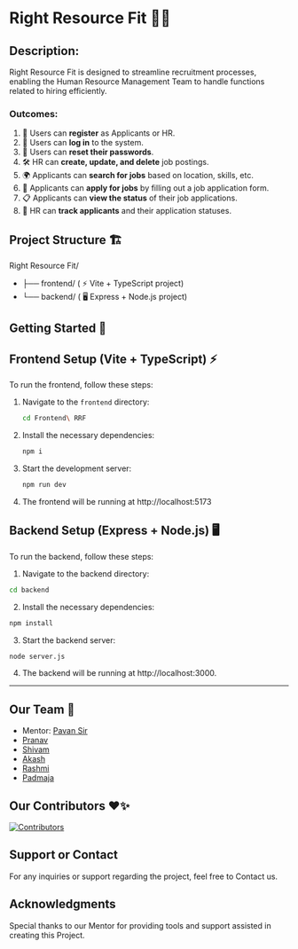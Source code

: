 # Right Resource Fit 💼✨

## Description: 
Right Resource Fit is designed to streamline recruitment processes, enabling the Human Resource Management Team to handle functions related to hiring efficiently.

### Outcomes:
1. 📝 Users can **register** as Applicants or HR.
2. 🔑 Users can **log in** to the system.
3. 🔄 Users can **reset their passwords**.
4. 🛠️ HR can **create, update, and delete** job postings.
5. 🌍 Applicants can **search for jobs** based on location, skills, etc.
6. 🧾 Applicants can **apply for jobs** by filling out a job application form.
7. 📋 Applicants can **view the status** of their job applications.
8. 👥 HR can **track applicants** and their application statuses.


## Project Structure 🏗️

Right Resource Fit/
- ├── frontend/   ( ⚡ Vite + TypeScript project)
- └── backend/    ( 🖥️ Express + Node.js project)





## **Getting Started** 🚀

## Frontend Setup (Vite + TypeScript) ⚡

To run the frontend, follow these steps:

1. Navigate to the `frontend` directory:

   ```bash
   cd Frontend\ RRF
    ```
2. Install the necessary dependencies:

   ```bash
   npm i
   ```
3. Start the development server:
   ```bash
   npm run dev
   ```
4. The frontend will be running at http://localhost:5173


  
## Backend Setup (Express + Node.js) 🖥️

To run the backend, follow these steps:

1. Navigate to the backend directory:

```bash
cd backend
```
2. Install the necessary dependencies:

```bash
npm install
```
3. Start the backend server:

```bash
node server.js
```

4. The backend will be running at http://localhost:3000.

<hr>

## Our Team 👥
- Mentor: [Pavan Sir](https://github.com/springboardmentor106)
- [Pranav](https://github.com/PRANAVGUPTA0806)
- [Shivam](https://github.com/myselfshivams) 
- [Akash](https://github.com/akashbalodi)
- [Rashmi](https://github.com/rashmis8)
- [Padmaja](https://github.com/Padmaja3457)

## Our Contributors ❤️✨

[![Contributors](https://contrib.rocks/image?repo=springboardmentor106/RightResourceFit_Infosys_Internship_Oct2024_Team_04)](https://github.com/springboardmentor106/RightResourceFit_Infosys_Internship_Oct2024_Team_04/contributors)

## Support or Contact

For any inquiries or support regarding the project, feel free to Contact us.

## Acknowledgments

Special thanks to our Mentor for providing tools and support assisted in creating this Project.

